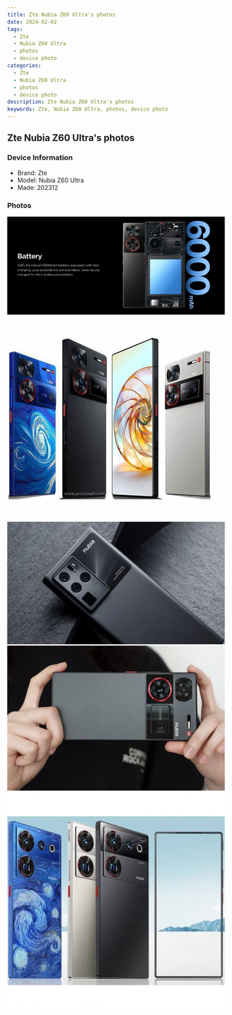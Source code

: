 ```yaml
---
title: Zte Nubia Z60 Ultra's photos
date: 2024-02-02
tags: 
  - Zte
  - Nubia Z60 Ultra
  - photos
  - device photo
categories: 
  - Zte
  - Nubia Z60 Ultra
  - photos
  - device photo
description: Zte Nubia Z60 Ultra's photos
keywords: Zte, Nubia Z60 Ultra, photos, device photo
---
```


## Zte Nubia Z60 Ultra's photos

### Device Information

- Brand: Zte
- Model: Nubia Z60 Ultra
- Made: 202312

### Photos

![/images/best-assets/devices/zte/zte-nubia-z60-ultra/1.jpg](/images/best-assets/devices/zte/zte-nubia-z60-ultra/1.jpg)
![/images/best-assets/devices/zte/zte-nubia-z60-ultra/2.jpg](/images/best-assets/devices/zte/zte-nubia-z60-ultra/2.jpg)
![/images/best-assets/devices/zte/zte-nubia-z60-ultra/3.jpg](/images/best-assets/devices/zte/zte-nubia-z60-ultra/3.jpg)
![/images/best-assets/devices/zte/zte-nubia-z60-ultra/4.jpg](/images/best-assets/devices/zte/zte-nubia-z60-ultra/4.jpg)
![/images/best-assets/devices/zte/zte-nubia-z60-ultra/5.jpg](/images/best-assets/devices/zte/zte-nubia-z60-ultra/5.jpg)
